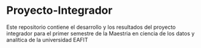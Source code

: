 # Proyecto-Integrador
Este repositorio contiene el desarrollo y los resultados del proyecto integrador para el primer semestre de la Maestria en ciencia de los datos y analítica de la universidad EAFIT
